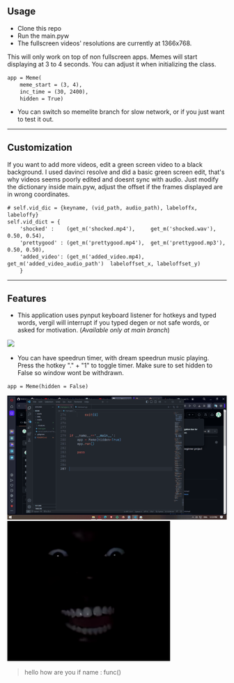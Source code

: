 ## Usage 
- Clone this repo
- Run the main.pyw
- The fullscreen videos' resolutions are currently at 1366x768.

This will only work on top of non fullscreen apps. Memes will start displaying at 3 to 4 seconds. You can adjust it when initializing the class.
```
app = Meme(
    meme_start = (3, 4), 
    inc_time = (30, 2400), 
    hidden = True)
```
- You can switch so memelite branch for slow network, or if you just want to test it out.
---
## Customization
If you want to add more videos, edit a green screen video to a black background. I used davinci resolve and did a basic green screen edit, that's why videos seems poorly edited and doesnt sync with audio. Just modify the dictionary inside main.pyw, adjust the offset if the frames displayed are in wrong coordinates.
```
# self.vid_dic = {keyname, (vid_path, audio_path), labeloffx, labeloffy}
self.vid_dict = {
    'shocked' :    (get_m('shocked.mp4'),     get_m('shocked.wav'),           0.50, 0.54),
    'prettygood' : (get_m('prettygood.mp4'),  get_m('prettygood.mp3'),        0.50, 0.50),
    'added_video': (get_m('added_video.mp4),  get_m('added_video_audio_path')  labeloffset_x, labeloffset_y)
    }

```
---
## Features
- This application uses pynput keyboard listener for hotkeys and typed words, vergil will interrupt if you typed degen or not safe words, or asked for motivation. (*Available only at main branch*)

<img src="https://github.com/Lmoq/Meme/blob/master/assets/verg.gif" >


- You can have speedrun timer, with dream speedrun music playing.
Press the hotkey "." + "1" to toggle timer. Make sure to set hidden to False so window wont be withdrawn.
```
app = Meme(hidden = False)
```

<img src="https://github.com/Lmoq/Meme/blob/master/assets/timer.gif" >

<img src="https://github.com/Lmoq/Meme/blob/master/assets/faceindark.png" >

>hello
>how are you
>if name :
>    func()








